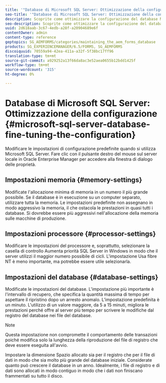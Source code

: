 ```yaml
---
title: '"Database di Microsoft SQL Server: Ottimizzazione della configurazione"'
seo-title: '"Database di Microsoft SQL Server: Ottimizzazione della configurazione"'
description: Scoprite come ottimizzare la configurazione del database Microsoft SQL Server.
seo-description: Scoprite come ottimizzare la configurazione del database Microsoft SQL Server.
uuid: 2d618aab-3c67-4edb-a28f-a20904689e6f
contentOwner: admin
content-type: reference
geptopics: SG_AEMFORMS/categories/maintaining_the_aem_forms_database
products: SG_EXPERIENCEMANAGER/6.5/FORMS, SG_AEMFORMS
discoiquuid: 70559a94-42ea-411a-a32f-5f38bc17ff96
translation-type: tm+mt
source-git-commit: a929252a13f66da8ac3e52aea0655b12bdd1425f
workflow-type: tm+mt
source-wordcount: '315'
ht-degree: 0%

---
```



# Database di Microsoft SQL Server: Ottimizzazione della configurazione {#microsoft-sql-server-database-fine-tuning-the-configuration}

Modificare le impostazioni di configurazione predefinite quando si utilizza Microsoft SQL Server. Fare clic con il pulsante destro del mouse sul server locale in Oracle Enterprise Manager per accedere alla finestra di dialogo delle proprietà.

## Impostazioni memoria {#memory-settings}

Modificate l&#39;allocazione minima di memoria in un numero il più grande possibile. Se il database è in esecuzione su un computer separato, utilizzare tutta la memoria. Le impostazioni predefinite non assegnano in modo aggressivo la memoria, il che ostacola le prestazioni in quasi tutti i database. Si dovrebbe essere più aggressivi nell&#39;allocazione della memoria sulle macchine di produzione.

## Impostazioni processore {#processor-settings}

Modificare le impostazioni del processore e, soprattutto, selezionare la casella di controllo Aumenta priorità SQL Server in Windows in modo che il server utilizzi il maggior numero possibile di cicli. L&#39;impostazione Usa fibre NT è meno importante, ma potrebbe essere utile selezionarla.

## Impostazioni del database {#database-settings}

Modificate le impostazioni del database. L&#39;impostazione più importante è l&#39;intervallo di recupero, che specifica la quantità massima di tempo per aspettare il ripristino dopo un arresto anomalo. L’impostazione predefinita è un minuto. L&#39;utilizzo di un valore maggiore, da 5 a 15 minuti, migliora le prestazioni perché offre al server più tempo per scrivere le modifiche dal registro del database nei file del database.

>[!NOTE]
>
>Questa impostazione non compromette il comportamento delle transazioni poiché modifica solo la lunghezza della riproduzione del file di registro che deve essere eseguita all&#39;avvio.

Impostare la dimensione Spazio allocato sia per il registro che per il file di dati in modo che sia molto più grande del database iniziale. Considerate quanto può crescere il database in un anno. Idealmente, i file di registro e di dati sono allocati in modo contiguo in modo che i dati non finiscano frammentati su tutto il disco.
